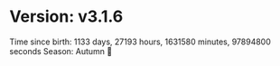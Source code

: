 # Version: v3.1.6
Time since birth: 1133 days, 27193 hours, 1631580 minutes, 97894800 seconds
Season: Autumn 🍁
